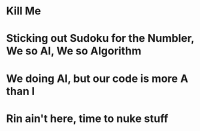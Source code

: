 # Kill Me
# Sticking out Sudoku for the Numbler, We so AI, We so Algorithm
# We doing AI, but our code is more A than I
# Rin ain't here, time to nuke stuff
